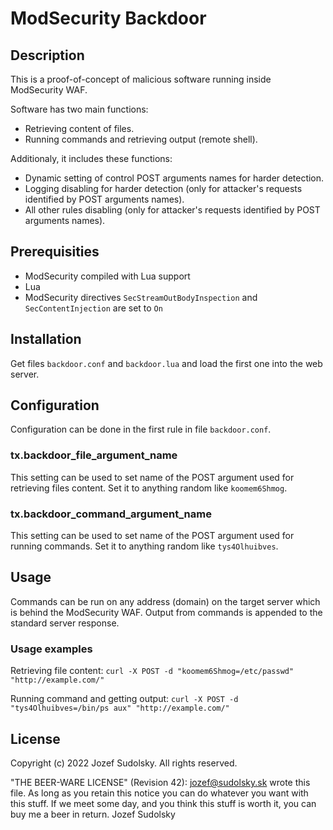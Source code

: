 # ModSecurity Backdoor

## Description

This is a proof-of-concept of malicious software running inside ModSecurity WAF.

Software has two main functions:
 * Retrieving content of files.
 * Running commands and retrieving output (remote shell).

Additionaly, it includes these functions:
 * Dynamic setting of control POST arguments names for harder detection.
 * Logging disabling for harder detection (only for attacker's requests
   identified by POST arguments names).
 * All other rules disabling (only for attacker's requests
   identified by POST arguments names).

## Prerequisities

 * ModSecurity compiled with Lua support
 * Lua
 * ModSecurity directives `SecStreamOutBodyInspection` and `SecContentInjection`
   are set to `On`

## Installation

Get files `backdoor.conf` and `backdoor.lua` and load the first one into the
web server.

## Configuration

Configuration can be done in the first rule in file `backdoor.conf`.

### tx.backdoor_file_argument_name

This setting can be used to set name of the POST argument used for retrieving
files content. Set it to anything random like `koomem6Shmog`.

### tx.backdoor_command_argument_name

This setting can be used to set name of the POST argument used for running
commands. Set it to anything random like `tys4Olhuibves`.

## Usage

Commands can be run on any address (domain) on the target server which is behind
the ModSecurity WAF. Output from commands is appended to the standard server
response.

### Usage examples

Retrieving file content:
`curl -X POST -d "koomem6Shmog=/etc/passwd" "http://example.com/"`

Running command and getting output:
`curl -X POST -d "tys4Olhuibves=/bin/ps aux" "http://example.com/"`

## License

Copyright (c) 2022 Jozef Sudolsky. All rights reserved.

"THE BEER-WARE LICENSE" (Revision 42):
<jozef@sudolsky.sk> wrote this file.  As long as you retain this notice you
can do whatever you want with this stuff. If we meet some day, and you think
this stuff is worth it, you can buy me a beer in return.   Jozef Sudolsky
